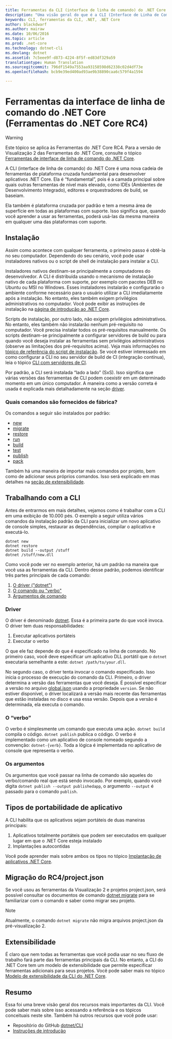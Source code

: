 ```yaml
---
title: Ferramentas da CLI (interface de linha de comando) do .NET Core | Microsoft Docs
description: "Uma visão geral do que é a CLI (Interface de Linha de Comando) e seus principais recursos"
keywords: CLI, ferramentas da CLI, .NET, .NET Core
author: blackdwarf
ms.author: mairaw
ms.date: 10/06/2016
ms.topic: article
ms.prod: .net-core
ms.technology: dotnet-cli
ms.devlang: dotnet
ms.assetid: 7c5eee9f-d873-4224-8f5f-ed83df329a59
translationtype: Human Translation
ms.sourcegitcommit: 796df1549a7553aa93158598d62338c02d4df73e
ms.openlocfilehash: bcb9e39ed400ad93ae9b38890caa6c579f4a1594

---
```


# <a name="net-core-command-line-interface-tools-net-core-tools-rc4"></a>Ferramentas da interface de linha de comando do .NET Core (Ferramentas do .NET Core RC4)

> [!WARNING]
> Este tópico se aplica às Ferramentas do .NET Core RC4. Para a versão de Visualização 2 das Ferramentas do .NET Core, consulte o tópico [Ferramentas de interface de linha de comando do .NET Core](../../tools/index.md).

A CLI (interface de linha de comando) do .NET Core é uma nova cadeia de ferramentas de plataforma cruzada fundamental para desenvolver aplicativos .NET Core. Ela é “fundamental”, pois é a camada principal sobre quais outras ferramentas de nível mais elevado, como IDEs (Ambientes de Desenvolvimento Integrado), editores e orquestradores de build, se baseiam. 

Ela também é plataforma cruzada por padrão e tem a mesma área de superfície em todas as plataformas com suporte. Isso significa que, quando você aprender a usar as ferramentas, poderá usá-las da mesma maneira em qualquer uma das plataformas com suporte. 

## <a name="installation"></a>Instalação
Assim como acontece com qualquer ferramenta, o primeiro passo é obtê-la no seu computador. Dependendo do seu cenário, você pode usar instaladores nativos ou o script de shell de instalação para instalar a CLI.

Instaladores nativos destinam-se principalmente a computadores do desenvolvedor. A CLI é distribuída usando o mecanismo de instalação nativo de cada plataforma com suporte, por exemplo com pacotes DEB no Ubuntu ou MSI no Windows. Esses instaladores instalarão e configurarão o ambiente conforme necessário para o usuário utilizar a CLI imediatamente após a instalação. No entanto, eles também exigem privilégios administrativos no computador. Você pode exibir as instruções de instalação na [página de introdução ao .NET Core](https://aka.ms/dotnetcoregs).

Scripts de instalação, por outro lado, não exigem privilégios administrativos. No entanto, eles também não instalarão nenhum pré-requisito no computador. Você precisa instalar todos os pré-requisitos manualmente. Os scripts destinam-se principalmente a configurar servidores de build ou para quando você deseja instalar as ferramentas sem privilégios administrativos (observe as limitações dos pré-requisitos acima). Veja mais informações no [tópico de referência do script de instalação](dotnet-install-script.md). Se você estiver interessado em como configurar a CLI no seu servidor de build de CI (integração contínua), leia o tópico [CLI com servidores de CI](using-ci-with-cli.md). 

Por padrão, a CLI será instalada “lado a lado” (SxS). Isso significa que várias versões das ferramentas de CLI podem coexistir em um determinado momento em um único computador. A maneira como a versão correta é usada é explicada mais detalhadamente na seção [driver](#driver). 

### <a name="what-commands-come-in-the-box"></a>Quais comandos são fornecidos de fábrica?
Os comandos a seguir são instalados por padrão:

* [new](dotnet-new.md)
* [migrate](dotnet-migrate.md)
* [restore](dotnet-restore.md)
* [run](dotnet-run.md)
* [build](dotnet-build.md)
* [test](dotnet-test.md)
* [publish](dotnet-publish.md)
* [pack](dotnet-pack.md)

Também há uma maneira de importar mais comandos por projeto, bem como de adicionar seus próprios comandos. Isso será explicado em mas detalhes na [seção de extensibilidade](#extensibility). 

## <a name="working-with-the-cli"></a>Trabalhando com a CLI

Antes de entrarmos em mais detalhes, vejamos como é trabalhar com a CLI em uma exibição de 10.000 pés. O exemplo a seguir utiliza vários comandos da instalação padrão da CLI para inicializar um novo aplicativo de console simples, restaurar as dependências, compilar o aplicativo e executá-lo. 

```console
dotnet new
dotnet restore
dotnet build --output /stuff
dotnet /stuff/new.dll
```

Como você pode ver no exemplo anterior, há um padrão na maneira que você usa as ferramentas da CLI. Dentro desse padrão, podemos identificar três partes principais de cada comando:

1. [O driver ("dotnet")](#driver)
2. [O comando ou "verbo"](#the-verb)
3. [Argumentos de comando](#the-arguments)

### <a name="driver"></a>Driver
O driver é denominado [dotnet](dotnet.md). Essa é a primeira parte do que você invoca. O driver tem duas responsabilidades:

1. Executar aplicativos portáteis
2. Executar o verbo

O que ele faz depende do que é especificado na linha de comando. No primeiro caso, você deve especificar um aplicativo DLL portátil que o `dotnet` executaria semelhante a este: `dotnet /path/to/your.dll`. 

No segundo caso, o driver tenta invocar o comando especificado. Isso inicia o processo de execução do comando da CLI. Primeiro, o driver determina a versão das ferramentas que você deseja. É possível especificar a versão no arquivo [global.json](global-json.md) usando a propriedade `version`. Se não estiver disponível, o driver localizará a versão mais recente das ferramentas que estão instaladas no disco e usa essa versão. Depois que a versão é determinada, ela executa o comando. 

### <a name="the-verb"></a>O “verbo”
O verbo é simplesmente um comando que executa uma ação. `dotnet build` compila o código. `dotnet publish` publica o código. O verbo é implementado como um aplicativo de console nomeado segundo a convenção: `dotnet-{verb}`. Toda a lógica é implementada no aplicativo de console que representa o verbo. 

### <a name="the-arguments"></a>Os argumentos
Os argumentos que você passar na linha de comando são aqueles do verbo/comando real que está sendo invocado. Por exemplo, quando você digita `dotnet publish --output publishedapp`, o argumento `--output` é passado para o comando `publish`. 

## <a name="types-of-application-portability"></a>Tipos de portabilidade de aplicativo
A CLI habilita que os aplicativos sejam portáteis de duas maneiras principais:

1. Aplicativos totalmente portáteis que podem ser executados em qualquer lugar em que o .NET Core esteja instalado
2. Implantações autocontidas

Você pode aprender mais sobre ambos os tipos no tópico [Implantação de aplicativos .NET Core](../deploying/index.md). 

## <a name="migration-from-rc4projectjson"></a>Migração do RC4/project.json
Se você usou as ferramentas da Visualização 2 e projetos project.json, será possível consultar os documentos de comando [dotnet migrate](dotnet-migrate.md) para se familiarizar com o comando e saber como migrar seu projeto. 

> [!NOTE]
> Atualmente, o comando `dotnet migrate` não migra arquivos project.json da pré-visualização 2. 

## <a name="extensibility"></a>Extensibilidade
É claro que nem todas as ferramentas que você podia usar no seu fluxo de trabalho fará parte das ferramentas principais da CLI. No entanto, a CLI do .NET Core tem um modelo de extensibilidade que permite especificar ferramentas adicionais para seus projetos. Você pode saber mais no tópico [Modelo de extensibilidade da CLI do .NET Core](extensibility.md).

## <a name="summary"></a>Resumo
Essa foi uma breve visão geral dos recursos mais importantes da CLI. Você pode saber mais sobre isso acessando a referência e os tópicos conceituais neste site. Também há outros recursos que você pode usar:
* Repositório do GitHub [dotnet/CLI](https://github.com/dotnet/cli/)
* [Instruções de introdução](https://aka.ms/dotnetcoregs/)



<!--HONumber=Feb17_HO2-->


